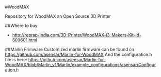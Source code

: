 #WoodMAX

Repository for WoodMAX an Open Source 3D Printer

##Where to buy

* http://reprap-india.com/3D-Printer/WoodMAX-i3-Makers-Kit-id-600601.html

##Marlin Frimware
Customized marlin firmware can be found on https://github.com/asensar/Marlin-for-WoodMAX
And the configuration.h file is here: https://github.com/asensar/Marlin-for-WoodMAX/blob/Marlin_v1/Marlin/example_configurations/asensar/Configuration.h

